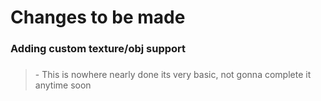 <h1 align="left">Changes to be made</h1>

###

<h3 align="left">Adding custom texture/obj support</h3>

###

><p align="left">- This is nowhere nearly done its very basic, not gonna complete it anytime soon</p>

###
